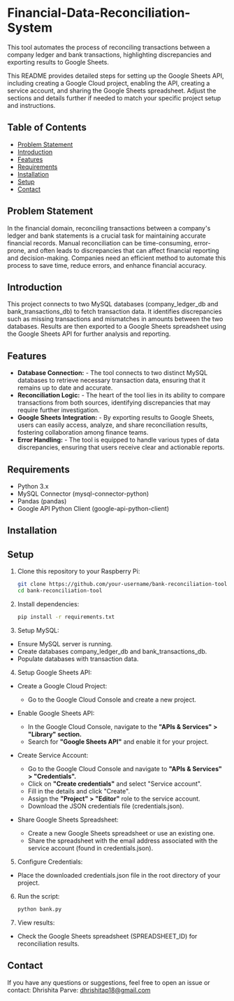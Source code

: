 # Financial-Data-Reconciliation-System
This tool automates the process of reconciling transactions between a company ledger and bank transactions, highlighting discrepancies and exporting results to Google Sheets.

This README provides detailed steps for setting up the Google Sheets API, including creating a Google Cloud project, enabling the API, creating a service account, and sharing the Google Sheets spreadsheet. Adjust the sections and details further if needed to match your specific project setup and instructions.

## Table of Contents
- [Problem Statement](#problemstatement)
- [Introduction](#introduction)
- [Features](#features)
- [Requirements](#requirements)
- [Installation](#installation)
- [Setup](#setup)
- [Contact](#contact)

## Problem Statement

In the financial domain, reconciling transactions between a company's ledger and bank statements is a crucial task for maintaining accurate financial records. Manual reconciliation can be time-consuming, error-prone, and often leads to discrepancies that can affect financial reporting and decision-making. Companies need an efficient method to automate this process to save time, reduce errors, and enhance financial accuracy.

## Introduction

This project connects to two MySQL databases (company_ledger_db and bank_transactions_db) to fetch transaction data. It identifies discrepancies such as missing transactions and mismatches in amounts between the two databases. Results are then exported to a Google Sheets spreadsheet using the Google Sheets API for further analysis and reporting.

## Features

- **Database Connection:** - The tool connects to two distinct MySQL databases to retrieve necessary transaction data, ensuring that it remains up to date and accurate.
- **Reconciliation Logic:** - The heart of the tool lies in its ability to compare transactions from both sources, identifying discrepancies that may require further investigation.
- **Google Sheets Integration:** - By exporting results to Google Sheets, users can easily access, analyze, and share reconciliation results, fostering collaboration among finance teams.
- **Error Handling:** - The tool is equipped to handle various types of data discrepancies, ensuring that users receive clear and actionable reports.

## Requirements

- Python 3.x
- MySQL Connector (mysql-connector-python)
- Pandas (pandas)
- Google API Python Client (google-api-python-client)
  
## Installation
## Setup

1. Clone this repository to your Raspberry Pi:
   
   ```bash
   git clone https://github.com/your-username/bank-reconciliation-tool.git
   cd bank-reconciliation-tool

2. Install dependencies:

   ```bash
   pip install -r requirements.txt

3. Setup MySQL:
   
- Ensure MySQL server is running.
- Create databases company_ledger_db and bank_transactions_db.
- Populate databases with transaction data.

4. Setup Google Sheets API:
   
- Create a Google Cloud Project:
  - Go to the Google Cloud Console and create a new project.
    
- Enable Google Sheets API:
  - In the Google Cloud Console, navigate to the **"APIs & Services" > "Library" section.**
  - Search for **"Google Sheets API"** and enable it for your project.
 
- Create Service Account:
  - Go to the Google Cloud Console and navigate to **"APIs & Services" > "Credentials".**
  - Click on **"Create credentials"** and select "Service account".
  - Fill in the details and click "Create".
  - Assign the **"Project" > "Editor"** role to the service account.
  - Download the JSON credentials file (credentials.json).
 
- Share Google Sheets Spreadsheet:
  - Create a new Google Sheets spreadsheet or use an existing one.
  - Share the spreadsheet with the email address associated with the service account (found in credentials.json).

5. Configure Credentials:

- Place the downloaded credentials.json file in the root directory of your project.

6. Run the script:

   ```bash
   python bank.py

7. View results:

- Check the Google Sheets spreadsheet (SPREADSHEET_ID) for reconciliation results.

## Contact
If you have any questions or suggestions, feel free to open an issue or contact:
Dhrishita Parve: dhrishitap18@gmail.com



